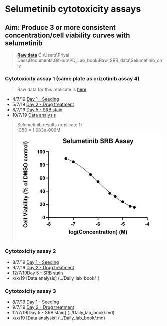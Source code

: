 # Selumetinib cytotoxicity assays
## Aim: Produce 3 or more consistent concentration/cell viability curves with selumetinib

>**[Raw data](../Raw_SRB_data/Selumetinib_only)**
C:\Users\Priyal Dass\Documents\GitHub\PD_Lab_book\Raw_SRB_data\Selumetinib_only

### Cytotoxicity assay 1 (same plate as crizotinib assay 4)
>Raw data for this replicate is [here](../Raw_SRB_data/Crizotinib_only)

* 4/7/19 [Day 1 - Seeding](../Daily_lab_book/LB_19-07-04.md)
* 5/7/19 [Day 2 - Drug treatment](../Daily_lab_book/LB_19-07-05.md)
* 8/7/19 [Day 5 - SRB stain](../Daily_lab_book/LB_19-07-08.md)
* 10/7/19 [Data analysis](../Daily_lab_book/LB_19-07-10.md)

>Selumetinib results (replicate 1)<br>
IC50 = 1.083e-006M
![](../Daily_lab_book/Figure_cache/Selumetinib_replicate_1.jpg)

### Cytotoxicity assay 2

* 8/7/19 [Day 1 - Seeding](../Daily_lab_book/LB_19-07-08.md)
* 9/7/19 [Day 2 - Drug treatment](../Daily_lab_book/LB_19-07-09.md)
* 12/7/19[Day 5 - SRB stain](../Daily_lab_book/LB_19-07-12.md)
* x/x/19 [Data analysis] (../Daily_lab_book/_)

### Cytotoxicity assay 3

* 8/7/19 [Day 1 - Seeding](../Daily_lab_book/LB_19-07-11.md)
* 9/7/19 [Day 2 - Drug treatment](../Daily_lab_book/LB_19-07-09.md)
* 12/7/19[Day 5 - SRB stain] (../Daily_lab_book/.md)
* x/x/19 [Data analysis] (../Daily_lab_book/.md)
